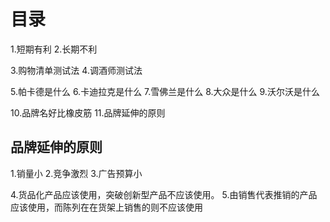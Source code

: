 # 目录
1.短期有利
2.长期不利

3.购物清单测试法
4.调酒师测试法

5.帕卡德是什么
6.卡迪拉克是什么
7.雪佛兰是什么
8.大众是什么
9.沃尔沃是什么

10.品牌名好比橡皮筋
11.品牌延伸的原则

## 品牌延伸的原则
1.销量小
2.竞争激烈
3.广告预算小

4.货品化产品应该使用，突破创新型产品不应该使用。
5.由销售代表推销的产品应该使用，而陈列在在货架上销售的则不应该使用